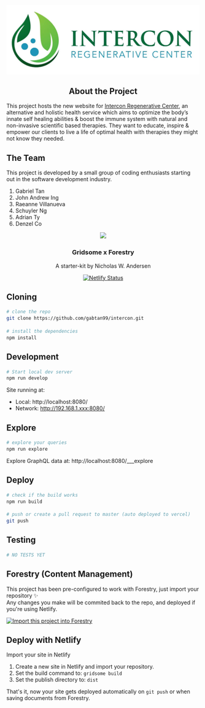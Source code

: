 <img src="/src/assets/img/irc-logo-brand.png">
<h2 text-align="center" align="center">About the Project</h2>
<p align="center">
  <p text-align="center">This project hosts the new website for <a href="https://www.facebook.com/interconregenerative">Intercon Regenerative Center</a>, an alternative and holistic health service which aims to optimize the body’s innate self healing abilities & boost the immune system with natural and non-invasive scientific based therapies. They want to educate, inspire & empower our clients to live a life of optimal health with therapies they might not know they needed.</p>
</p>

## The Team

This project is developed by a small group of coding enthusiasts starting out in the software development industry.

1. Gabriel Tan
2. John Andrew Ing
3. Raeanne Villanueva
4. Schuyler Ng
5. Adrian Ty
6. Denzel Co

<p align="center">
  <img src="https://file-xidfrcjkaq.now.sh/" height="240">
  <h3 align="center">Gridsome x Forestry</h3>
  <p align="center">A starter-kit by Nicholas W. Andersen<p>
</p>

<p align="center">
  <a href="https://app.netlify.com/sites/gridsome-forestry/deploys"><img src="https://api.netlify.com/api/v1/badges/21965bf1-8f46-4201-afe9-98896cba865e/deploy-status" alt="Netlify Status"></a>
</p>

## Cloning

```bash
# clone the repo
git clone https://github.com/gabtan99/intercon.git

# install the dependencies
npm install
```

## Development

```bash
# Start local dev server
npm run develop
```

Site running at:

- Local: http://localhost:8080/
- Network: http://192.168.1.xxx:8080/

## Explore

```bash
# explore your queries
npm run explore
```

Explore GraphQL data at: http://localhost:8080/___explore

## Deploy

```bash
# check if the build works
npm run build

# push or create a pull request to master (auto deployed to vercel)
git push
```

## Testing

```bash
# NO TESTS YET
```

## Forestry (Content Management)

This project has been pre-configured to work with Forestry, just import your repository ✨  
Any changes you make will be commited back to the repo, and deployed if you're using Netlify.

<p>
  <a href="https://app.forestry.io/quick-start?repo=itsnwa/gridsome-forestry-starter&amp;provider=github&amp;engine=vuepress" rel="nofollow"><img src="https://camo.githubusercontent.com/2455e97e4e989374a355fb0bea7ad364f2561c92/68747470733a2f2f6173736574732e666f7265737472792e696f2f696d706f72742d746f2d666f7265737472794b2e737667" alt="Import this project into Forestry" data-canonical-src="https://assets.forestry.io/import-to-forestryK.svg" style="max-width:100%;"></a>
</p>

## Deploy with Netlify

Import your site in Netlify

1. Create a new site in Netlify and import your repository.
2. Set the build command to: `gridsome build`
3. Set the publish directory to: `dist`

That's it, now your site gets deployed automatically on `git push` or when saving documents from Forestry.
